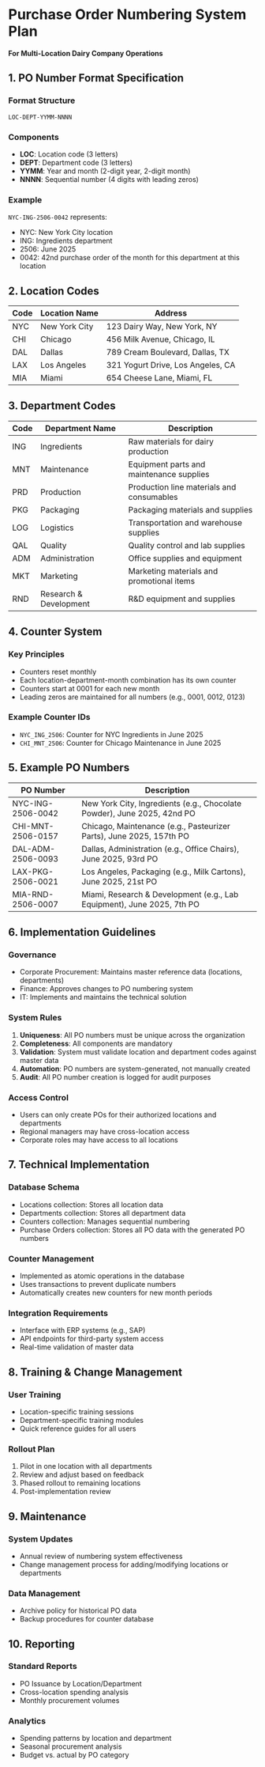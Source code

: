 # Purchase Order Numbering System Plan
**For Multi-Location Dairy Company Operations**

## 1. PO Number Format Specification

### Format Structure
```
LOC-DEPT-YYMM-NNNN
```

### Components
- **LOC**: Location code (3 letters)
- **DEPT**: Department code (3 letters)
- **YYMM**: Year and month (2-digit year, 2-digit month)
- **NNNN**: Sequential number (4 digits with leading zeros)

### Example
`NYC-ING-2506-0042` represents:
- NYC: New York City location
- ING: Ingredients department
- 2506: June 2025 
- 0042: 42nd purchase order of the month for this department at this location

## 2. Location Codes

| Code | Location Name | Address |
|------|--------------|---------|
| NYC | New York City | 123 Dairy Way, New York, NY |
| CHI | Chicago | 456 Milk Avenue, Chicago, IL |
| DAL | Dallas | 789 Cream Boulevard, Dallas, TX |
| LAX | Los Angeles | 321 Yogurt Drive, Los Angeles, CA |
| MIA | Miami | 654 Cheese Lane, Miami, FL |

## 3. Department Codes

| Code | Department Name | Description |
|------|----------------|-------------|
| ING | Ingredients | Raw materials for dairy production |
| MNT | Maintenance | Equipment parts and maintenance supplies |
| PRD | Production | Production line materials and consumables |
| PKG | Packaging | Packaging materials and supplies |
| LOG | Logistics | Transportation and warehouse supplies |
| QAL | Quality | Quality control and lab supplies |
| ADM | Administration | Office supplies and equipment |
| MKT | Marketing | Marketing materials and promotional items |
| RND | Research & Development | R&D equipment and supplies |

## 4. Counter System

### Key Principles
- Counters reset monthly
- Each location-department-month combination has its own counter
- Counters start at 0001 for each new month
- Leading zeros are maintained for all numbers (e.g., 0001, 0012, 0123)

### Example Counter IDs
- `NYC_ING_2506`: Counter for NYC Ingredients in June 2025
- `CHI_MNT_2506`: Counter for Chicago Maintenance in June 2025

## 5. Example PO Numbers

| PO Number | Description |
|-----------|-------------|
| NYC-ING-2506-0042 | New York City, Ingredients (e.g., Chocolate Powder), June 2025, 42nd PO |
| CHI-MNT-2506-0157 | Chicago, Maintenance (e.g., Pasteurizer Parts), June 2025, 157th PO |
| DAL-ADM-2506-0093 | Dallas, Administration (e.g., Office Chairs), June 2025, 93rd PO |
| LAX-PKG-2506-0021 | Los Angeles, Packaging (e.g., Milk Cartons), June 2025, 21st PO |
| MIA-RND-2506-0007 | Miami, Research & Development (e.g., Lab Equipment), June 2025, 7th PO |

## 6. Implementation Guidelines

### Governance
- Corporate Procurement: Maintains master reference data (locations, departments)
- Finance: Approves changes to PO numbering system
- IT: Implements and maintains the technical solution

### System Rules
1. **Uniqueness**: All PO numbers must be unique across the organization
2. **Completeness**: All components are mandatory
3. **Validation**: System must validate location and department codes against master data
4. **Automation**: PO numbers are system-generated, not manually created
5. **Audit**: All PO number creation is logged for audit purposes

### Access Control
- Users can only create POs for their authorized locations and departments
- Regional managers may have cross-location access
- Corporate roles may have access to all locations

## 7. Technical Implementation

### Database Schema
- Locations collection: Stores all location data
- Departments collection: Stores all department data
- Counters collection: Manages sequential numbering
- Purchase Orders collection: Stores all PO data with the generated PO numbers

### Counter Management
- Implemented as atomic operations in the database
- Uses transactions to prevent duplicate numbers
- Automatically creates new counters for new month periods

### Integration Requirements
- Interface with ERP systems (e.g., SAP)
- API endpoints for third-party system access
- Real-time validation of master data

## 8. Training & Change Management

### User Training
- Location-specific training sessions
- Department-specific training modules
- Quick reference guides for all users

### Rollout Plan
1. Pilot in one location with all departments
2. Review and adjust based on feedback
3. Phased rollout to remaining locations
4. Post-implementation review

## 9. Maintenance

### System Updates
- Annual review of numbering system effectiveness
- Change management process for adding/modifying locations or departments

### Data Management
- Archive policy for historical PO data
- Backup procedures for counter database

## 10. Reporting

### Standard Reports
- PO Issuance by Location/Department
- Cross-location spending analysis
- Monthly procurement volumes

### Analytics
- Spending patterns by location and department
- Seasonal procurement analysis
- Budget vs. actual by PO category 